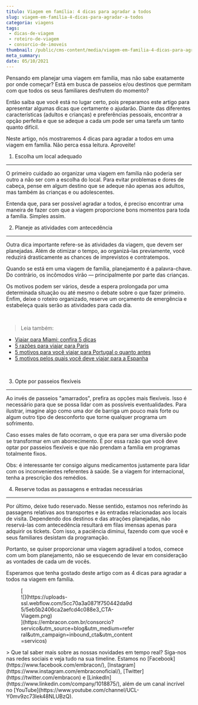 ```yaml
---
titulo: Viagem em família: 4 dicas para agradar a todos
slug: viagem-em-familia-4-dicas-para-agradar-a-todos
categoria: viagens
tags:
 - dicas-de-viagem
 - roteiro-de-viagem
 - consorcio-de-imoveis
thumbnail: /public/cms-content/media/viagem-em-familia-4-dicas-para-agradar-a-todos.jpeg
meta_summary: 
date: 05/10/2021
---
```

Pensando em planejar uma viagem em família, mas não sabe exatamente por onde começar? Está em busca de passeios e/ou destinos que permitam com que todos os seus familiares desfrutem do momento?

Então saiba que você está no lugar certo, pois preparamos este artigo para apresentar algumas dicas que certamente o ajudarão. Diante das diferentes características (adultos e crianças) e preferências pessoais, encontrar a opção perfeita e que se adeque a cada um pode ser uma tarefa um tanto quanto difícil.

Neste artigo, nós mostraremos 4 dicas para agradar a todos em uma viagem em família. Não perca essa leitura. Aproveite!

1. Escolha um local adequado
----------------------------

O primeiro cuidado ao organizar uma viagem em família não poderia ser outro a não ser com a escolha do local. Para evitar problemas e dores de cabeça, pense em algum destino que se adeque não apenas aos adultos, mas também às crianças e ou adolescentes.

Entenda que, para ser possível agradar a todos, é preciso encontrar uma maneira de fazer com que a viagem proporcione bons momentos para toda a família. Simples assim.

2. Planeje as atividades com antecedência
-----------------------------------------

Outra dica importante refere-se às atividades da viagem, que devem ser planejadas. Além de otimizar o tempo, ao organizá-las previamente, você reduzirá drasticamente as chances de imprevistos e contratempos.

Quando se está em uma viagem de família, planejamento é a palavra-chave. Do contrário, os incômodos virão — principalmente por parte das crianças.

Os motivos podem ser vários, desde a espera prolongada por uma determinada situação ou até mesmo o debate sobre o que fazer primeiro. Enfim, deixe o roteiro organizado, reserve um orçamento de emergência e estabeleça quais serão as atividades para cada dia.

‍

> Leia também:

- [Viajar para Miami: confira 5 dicas](https://www.embracon.com.br/blog/viajar-para-miami-confira-5-dicas)
- [5 razões para viajar para Paris](https://www.embracon.com.br/blog/5-razoes-para-viajar-para-paris)
- [5 motivos para você viajar para Portugal o quanto antes](https://www.embracon.com.br/blog/5-motivos-para-voce-viajar-para-portugal-o-quanto-antes)
- [5 motivos pelos quais você deve viajar para a Espanha](https://www.embracon.com.br/blog/5-motivos-pelos-quais-voce-deve-viajar-para-a-espanha)

‍

3. Opte por passeios flexíveis
------------------------------

Ao invés de passeios "amarrados", prefira as opções mais flexíveis. Isso é necessário para que se possa lidar com as possíveis eventualidades. Para ilustrar, imagine algo como uma dor de barriga um pouco mais forte ou algum outro tipo de desconforto que torne qualquer programa um sofrimento.

Caso esses males de fato ocorram, o que era para ser uma diversão pode se transformar em um aborrecimento. É por essa razão que você deve optar por passeios flexíveis e que não prendam a família em programas totalmente fixos.

Obs: é interessante ter consigo alguns medicamentos justamente para lidar com os inconvenientes referentes à saúde. Se a viagem for internacional, tenha a prescrição dos remédios.

4. Reserve todas as passagens e entradas necessárias
----------------------------------------------------

Por último, deixe tudo reservado. Nesse sentido, estamos nos referindo às passagens relativas aos transportes e às entradas relacionadas aos locais de visita. Dependendo dos destinos e das atrações planejadas, não reservá-las com antecedência resultará em filas imensas apenas para adquirir os tickets. Com isso, a paciência diminui, fazendo com que você e seus familiares desistam da programação.

Portanto, se quiser proporcionar uma viagem agradável a todos, comece com um bom planejamento, não se esquecendo de levar em consideração as vontades de cada um de vocês.

Esperamos que tenha gostado deste artigo com as 4 dicas para agradar a todos na viagem em família.

<figure class="w-richtext-figure-type-image w-richtext-align-center" style="max-width:310px">[<div>![](https://uploads-ssl.webflow.com/5cc70a3a0871f750442da9d5/5eb5b2406ca2aefcd4c088e3_CTA-Viagem.png)</div>](https://embracon.com.br/consorcio?servico&utm_source=blog&utm_medium=referral&utm_campaign=inbound_cta&utm_content=servicos)</figure>> Que tal saber mais sobre as nossas novidades em tempo real? Siga-nos nas redes sociais e veja tudo na sua timeline. Estamos no [Facebook](https://www.facebook.com/embracon/), [Instagram](https://www.instagram.com/embraconoficial/), [Twitter](https://twitter.com/embracon) e [LinkedIn](https://www.linkedin.com/company/1018875/), além de um canal incrível no [YouTube](https://www.youtube.com/channel/UCL-Y0mv9zc73Iek48NLUBzQ).
